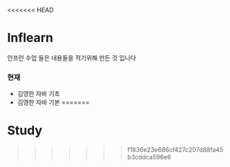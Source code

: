 <<<<<<< HEAD
# Inflearn
인프런 수업 들은 내용들을 적기위해 만든 것 입니다

### 현재
- 김영한 자바 기초
- 김영한 자바 기본
=======
# Study
>>>>>>> f1836e23e686cf427c207d88fa45b3cddca596e6
